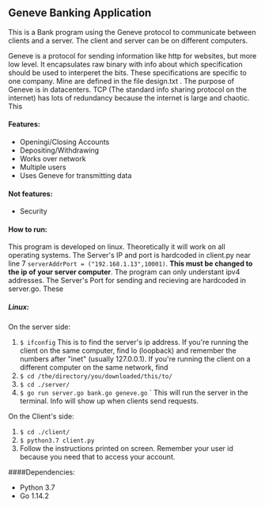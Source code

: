 ## Geneve Banking Application
This is a Bank program using the Geneve protocol to communicate between clients and a server. The client and server can be on different computers.

Geneve is a protocol for sending information like http for websites, but more low level. It encapsulates raw binary with info about which specification should be used to interperet the bits. These specifications are specific to one company. Mine are defined in the file design.txt . 
The purpose of Geneve is in datacenters. TCP (The standard info sharing protocol on the internet) has lots of redundancy because the internet is large and chaotic. This 
#### Features:
- Openingi/Closing Accounts
- Depositing/Withdrawing
- Works over network
- Multiple users
- Uses Geneve for transmitting data

#### Not features:
- Security


#### How to run:	
This program is developed on linux. Theoretically it will work on all operating systems.
The Server's IP and port is hardcoded in client.py near line 7 `serverAddrPort = ("192.168.1.13",10001)`. **This must be changed to the ip of your server computer**. The program can only understant ipv4 addresses.
The Server's Port for sending and recieving are hardcoded in server.go. These
##### Linux:
On the server side:
1. `$ ifconfig`
This is to find the server's ip address. If you're running the client on the same computer, find lo (loopback) and remember the numbers after "inet" (usually 127.0.0.1). If you're running the client on a different computer on the same network, find 
1. `$ cd /the/directory/you/downloaded/this/to/`
1. `$ cd ./server/`
1. `$ go run server.go bank.go geneve.go`
`	This will run the server in the terminal. Info will show up when clients send requests.

On the Client's side:
1. `$ cd ./client/`
1. `$ python3.7 client.py`
1. Follow the instructions printed on screen. Remember your user id because you need that to access your account.

	

####Dependencies:
- Python 3.7
- Go 1.14.2
